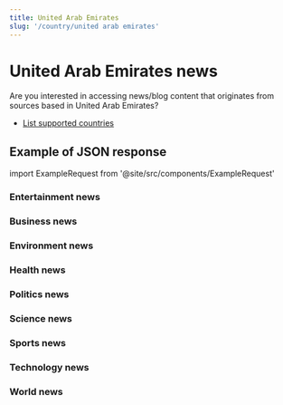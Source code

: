 ```yaml
---
title: United Arab Emirates
slug: '/country/united arab emirates'
---
```


# United Arab Emirates news

Are you interested in accessing news/blog content that originates from sources based in United Arab Emirates?

- [List supported countries](/articles/countries)

## Example of JSON response

import ExampleRequest from '@site/src/components/ExampleRequest'

### Entertainment news
<ExampleRequest url="https://apitube.io/v1/news/articles?limit=2&category=news/Arts_and_Entertainment&country=ae"></ExampleRequest>

### Business news
<ExampleRequest url="https://apitube.io/v1/news/articles?limit=2&category=news/Business&country=ae"></ExampleRequest>

### Environment news
<ExampleRequest url="https://apitube.io/v1/news/articles?limit=2&category=news/Environment&country=ae"></ExampleRequest>

### Health news
<ExampleRequest url="https://apitube.io/v1/news/articles?limit=2&category=news/Health&country=ae"></ExampleRequest>

### Politics news
<ExampleRequest url="https://apitube.io/v1/news/articles?limit=2&category=news/Politics&country=ae"></ExampleRequest>

### Science news
<ExampleRequest url="https://apitube.io/v1/news/articles?limit=2&category=news/Science&country=ae"></ExampleRequest>

### Sports news
<ExampleRequest url="https://apitube.io/v1/news/articles?limit=2&category=news/Sports&country=ae"></ExampleRequest>

### Technology news
<ExampleRequest url="https://apitube.io/v1/news/articles?limit=2&category=news/Technology&country=ae"></ExampleRequest>

### World news
<ExampleRequest url="https://apitube.io/v1/news/articles?limit=2&category=news/World&country=ae"></ExampleRequest>
